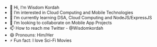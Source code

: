 - 👋 Hi, I’m Wisdom Kordah 
- 👀 I’m interested in Cloud Computing and Mobile Technologies
- 🌱 I’m currently learning DSA, Cloud Computing and NodeJS/ExpressJS
- 💞️ I’m looking to collaborate on Mobile App Projects
- 📫 How to reach me Twitter - @Wisdomkordah
- 😄 Pronouns: Him/Her
- ⚡ Fun fact: I love Sci-Fi Movies

<!---
Wkordah/Wkordah is a ✨ special ✨ repository because its `README.md` (this file) appears on your GitHub profile.
You can click the Preview link to take a look at your changes.
--->
